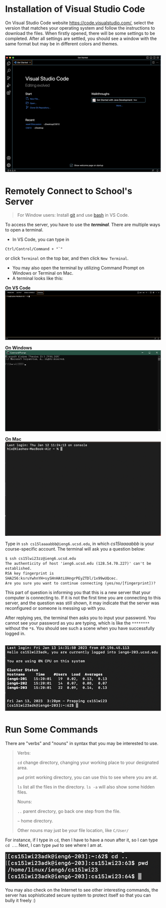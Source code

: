 
# Installation of Visual Studio Code

On Visual Studio Code website https://code.visualstudio.com/, select the version that matches your operating system and follow the instructions to download the files. When firstly opened, there will be some settings to be completed. After all settings are settled, you should see a window with the same format but may be in different colors and themes.

![Image](VSCodeSurface.png)
---

# Remotely Connect to School's Server

> For Window users: Install [git](https://gitforwindows.org/) and use [bash](https://stackoverflow.com/a/50527994) in VS Code.

To access the server, you have to use the ***terminal***. There are multiple ways to open a terminal.
* In VS Code, you can type in 
```
Ctrl/Control/Command + "`"
```
or click `Terminal` on the top bar, and then click `New Terminal`.
* You may also open the terminal by utilizing Command Prompt on Windows or Terminal on Mac.
* A terminal looks like this:

**On VS Code**
![Image](VSCodeTerminal.png)

**On Windows**
![Image](WindowsTerminal.png)

**On Mac**
![Image](MacTerminal.png)

Type in `ssh cs15laaaabbb@ieng6.ucsd.edu`, in which *cs15laaaabbb* is your course-specific account. The terminal will ask you a question below:
```
$ ssh cs15lwi23zz@ieng6.ucsd.edu
The authenticity of host 'ieng6.ucsd.edu (128.54.70.227)' can't be established.
RSA key fingerprint is SHA256:ksruYwhnYH+sySHnHAtLUHngrPEyZTDl/1x99wUQcec.
Are you sure you want to continue connecting (yes/no/[fingerprint])? 
```

This part of question is informing you that this is a new server that your computer is connecting to. If it is not the first time you are connecting to this server, and the question was still shown, it may indicate that the server was reconfigured or someone is messing up with you.

After replying yes, the terminal then asks you to input your password. You cannot see your password as you are typing, which is like the `********` without the `*`s. You should see such a scene when you have successfully logged in.

![Image](SuccessfullyConnected.png)
---

# Run Some Commands

There are "verbs" and "nouns" in syntax that you may be interested to use.
> Verbs:
> 
> `cd` change directory, changing your working place to your designated area.
> 
> `pwd` print working directory, you can use this to see where you are at.
> 
> `ls` list all the files in the directory. `ls -a` will also show some hidden files.
> 
> Nouns:
> 
> `..` parent directory, go back one step from the file.
> 
> `~` home directory.
> 
> Other nouns may just be your file location, like `C/User/`

For instance, if I type in `cd`, then I have to have a noun after it, so I can type `cd ..`. Next, I can type `pwd` to see where I am at.

![Image](Commands.png)

You may also check on the Internet to see other interesting commands, the server has sophisticated secure system to protect itself so that you can bully it freely :)

